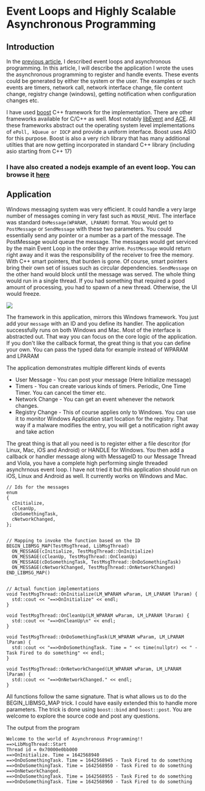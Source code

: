 # Event Loops and Highly Scalable Asynchronous Programming

## Introduction

In the [previous article](https://hackmd.io/fQRXo1VsRcaFdvoMx7aBIw), I described event loops and asynchronous programming. In this article, I will describe the application I wrote the uses the asynchronous programming to register and handle events. These events could be generated by either the system or the user. The examples or such events are timers, network call, network interface change, file content change, registry change (windows), getting notification when configuration changes etc.

I have used [boost](https://www.boost.org/) C++ framework for the implementation. There are other frameworks available for C/C++ as well. Most notably [libEvent](https://libevent.org/) and [ACE](https://github.com/psigen/ace). All these frameworks abstract out the operating system level implementations of `ePoll, kQueue or IOCP` and provide a uniform interface. Boost uses ASIO for this purpose. Boost is also a very rich library that has many additional utilties that are now getting incorporated in standard C++ library (including asio starting from C++ 17)

### I have also created a nodejs example of an event loop. You can browse it [here](https://github.com/RajeshMPatel/nodejs-event-loop)

## Application
Windows messaging system was very efficient. It could handle a very large number of messages coming in very fast such as `MOUSE_MOVE`. The interface was standard `OnMessage(WPARAM, LPARAM)` format. You would get to `PostMessage` or `SendMessage` with these two parameters. You could essentially send any pointer or a number as a part of the message. The PostMessage would queue the message. The messages would get serviced by the main Event Loop in the order they arrive. `PostMessage` would return right away and it was the responsibility of the receiver to free the memory. With C++ smart pointers, that burden is gone. Of course, smart pointers bring their own set of issues such as circular dependencies. `SendMessage` on the other hand would block until the message was served. The whole thing would run in a single thread. If you had something that required a good amount of processing, you had to spawn of a new thread. Otherwise, the UI would freeze.

![](https://i.imgur.com/s0pxEsD.png)

The framework in this application, mirrors this Windows framework. You just add your `message` with an ID and you define its handler. The application successfully runs on both Windows and Mac. Most of the interface is abstracted out. That way you can focus on the core logic of the application. If you don't like the callback format, the great thing is that you can define your own. You can pass the typed data for example instead of WPARAM and LPARAM

The application demonstrates multiple different kinds of events
- User Message - You can post your message (Here Initialize message)
- Timers - You can create various kinds of timers. Periodic, One Time Timer. You can cancel the timer etc.
- Network Change - You can get an event whenever the network changes. 
- Registry Change - This of course applies only to Windows. You can use it to monitor Windows Application start location for the registry. That way if a malware modifies the entry, you will get a notification right away and take action

The great thing is that all you need is to register either a file descritor (for Linux, Mac, iOS and Android) or HANDLE for Windows. You then add a callback or handler message along with MessageID to our Message Thread and Viola, you have a complete high performing single threaded asynchrnous event loop. I have not tried it but this application should run on iOS, Linux and Android as well. It currently works on Windows and Mac.



```
// Ids for the messages
enum
{
  cInitialize,
  cCleanUp,
  cDoSomethingTask,
  cNetworkChanged,
};


// Mapping to invoke the function based on the ID
BEGIN_LIBMSG_MAP(TestMsgThread, LibMsgThread)
  ON_MESSAGE(cInitialize, TestMsgThread::OnInitialize)
  ON_MESSAGE(cCleanUp, TestMsgThread::OnCleanUp)
  ON_MESSAGE(cDoSomethingTask, TestMsgThread::OnDoSomethingTask)
  ON_MESSAGE(cNetworkChanged, TestMsgThread::OnNetworkChanged)
END_LIBMSG_MAP()


// Actual function implementations
void TestMsgThread::OnInitialize(LM_WPARAM wParam, LM_LPARAM lParam) {
  std::cout << "==>OnInitialize" << endl;
}

void TestMsgThread::OnCleanUp(LM_WPARAM wParam, LM_LPARAM lParam) {
  std::cout << "==>OnCleanUp\n" << endl;
}

void TestMsgThread::OnDoSomethingTask(LM_WPARAM wParam, LM_LPARAM lParam) {
  std::cout << "==>OnDoSomethingTask. Time = " << time(nullptr) << " - Task Fired to do something" << endl;
}

void TestMsgThread::OnNetworkChanged(LM_WPARAM wParam, LM_LPARAM lParam) {
  std::cout << "==>OnNetworkChanged." << endl;
}
```

All functions follow the same signature. That is what allows us to do the BEGIN_LIBMSG_MAP trick. I could have easily extended this to handle more parameters. The trick is done using `boost::bind` and `boost::post`. You are welcome to explore the source code and post any questions.

The output from the program
```
Welcome to the world of Asynchronous Programming!!
==>LibMsgThread::Start
Thread id = 0x70000e0bb000
==>OnInitialize. Time = 1642568940
==>OnDoSomethingTask. Time = 1642568945 - Task Fired to do something
==>OnDoSomethingTask. Time = 1642568950 - Task Fired to do something
==>OnNetworkChanged.
==>OnDoSomethingTask. Time = 1642568955 - Task Fired to do something
==>OnDoSomethingTask. Time = 1642568960 - Task Fired to do something
```

